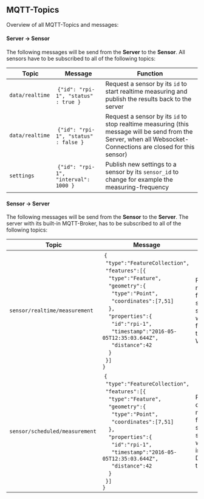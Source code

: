 ## MQTT-Topics

Overview of all MQTT-Topics and messages:

#### Server -> Sensor

The following messages will be send from the **Server** to the **Sensor**. All sensors have to be subscribed to all of the following topics:

| Topic | Message | Function |
|----------|--------|----------|
| `data/realtime` | `{"id": "rpi-1", "status" : true }` | Request a sensor by its `id` to start realtime measuring and publish the results back to the server |
| `data/realtime` | `{"id": "rpi-1", "status" : false }` | Request a sensor by its `id` to stop realtime measuring (this message will be send from the Server, when all Websocket-Connections are closed for this sensor) |
| `settings` | `{"id": "rpi-1", "interval": 1000 }` | Publish new settings to a sensor by its `sensor_id` to change for example the measuring-frequency |

#### Sensor -> Server

The following messages will be send from the **Sensor** to the **Server**. The server with its built-in MQTT-Broker, has to be subscribed to all of the following topics:

| Topic | Message | Function |
|----------|--------|----------|
| `sensor/realtime/measurement` | `{`<br>&ensp;`"type":"FeatureCollection",`<br>&ensp;`"features":[{`<br>&ensp;&ensp;`"type":"Feature",`<br>&ensp;&ensp;`"geometry":{`<br>&ensp;&ensp;&ensp;`"type":"Point",`<br>&ensp;&ensp;&ensp;`"coordinates":[7,51]`<br>&ensp;&ensp;`},`<br>&ensp;&ensp;`"properties":{`<br>&ensp;&ensp;&ensp;`"id":"rpi-1",`<br>&ensp;&ensp;&ensp;`"timestamp":"2016-05-05T12:35:03.644Z",`<br>&ensp;&ensp;&ensp;`"distance":42`<br>&ensp;&ensp;`}`<br>&ensp;`}]`<br>`}` | Publishes realtime data from the sensor to the server, which will be forwarded then to the WebClient |
| `sensor/scheduled/measurement` | `{`<br>&ensp;`"type":"FeatureCollection",`<br>&ensp;`"features":[{`<br>&ensp;&ensp;`"type":"Feature",`<br>&ensp;&ensp;`"geometry":{`<br>&ensp;&ensp;&ensp;`"type":"Point",`<br>&ensp;&ensp;&ensp;`"coordinates":[7,51]`<br>&ensp;&ensp;`},`<br>&ensp;&ensp;`"properties":{`<br>&ensp;&ensp;&ensp;`"id":"rpi-1",`<br>&ensp;&ensp;&ensp;`"timestamp":"2016-05-05T12:35:03.644Z",`<br>&ensp;&ensp;&ensp;`"distance":42`<br>&ensp;&ensp;`}`<br>&ensp;`}]`<br>`}` | Publishes default measurement form the sensor to the server, which will be saved in the Database for time-series |
